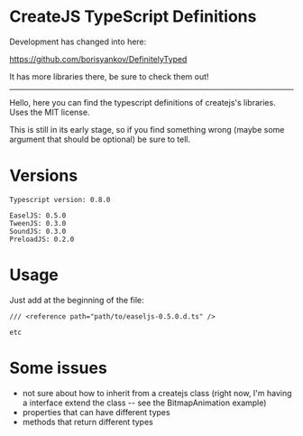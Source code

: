 CreateJS TypeScript Definitions
===============================

  
  
Development has changed into here:

<https://github.com/borisyankov/DefinitelyTyped>


It has more libraries there, be sure to check them out!

  
  
------------------------------------------------

  
  

Hello, here you can find the typescript definitions of createjs's libraries. Uses the MIT license.

This is still in its early stage, so if you find something wrong (maybe some argument that should be optional) be sure to tell.

  
  

Versions
========


    Typescript version: 0.8.0

    EaselJS: 0.5.0
    TweenJS: 0.3.0
    SoundJS: 0.3.0
    PreloadJS: 0.2.0

  
  

Usage
======


Just add at the beginning of the file:


    /// <reference path="path/to/easeljs-0.5.0.d.ts" />

    etc


  
  

Some issues
===========

- not sure about how to inherit from a createjs class (right now, I'm having a interface extend the class -- see the BitmapAnimation example)
- properties that can have different types
- methods that return different types
